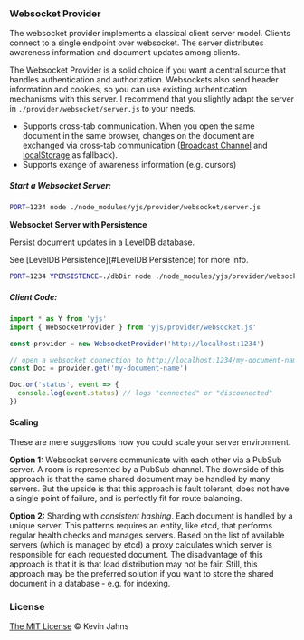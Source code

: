 
### Websocket Provider

The websocket provider implements a classical client server model. Clients connect to a single endpoint over websocket. The server distributes awareness information and document updates among clients.

The Websocket Provider is a solid choice if you want a central source that handles authentication and authorization. Websockets also send header information and cookies, so you can use existing authentication mechanisms with this server. I recommend that you slightly adapt the server in `./provider/websocket/server.js` to your needs.

* Supports cross-tab communication. When you open the same document in the same browser, changes on the document are exchanged via cross-tab communication ([Broadcast Channel](https://developer.mozilla.org/en-US/docs/Web/API/Broadcast_Channel_API) and [localStorage](https://developer.mozilla.org/en-US/docs/Web/API/Window/localStorage) as fallback).
* Supports exange of awareness information (e.g. cursors)

##### Start a Websocket Server:

```sh
PORT=1234 node ./node_modules/yjs/provider/websocket/server.js
```

**Websocket Server with Persistence**

Persist document updates in a LevelDB database.

See [LevelDB Persistence](#LevelDB Persistence) for more info.

```sh
PORT=1234 YPERSISTENCE=./dbDir node ./node_modules/yjs/provider/websocket/server.js
```

##### Client Code:

```js
import * as Y from 'yjs'
import { WebsocketProvider } from 'yjs/provider/websocket.js'

const provider = new WebsocketProvider('http://localhost:1234')

// open a websocket connection to http://localhost:1234/my-document-name
const Doc = provider.get('my-document-name')

Doc.on('status', event => {
  console.log(event.status) // logs "connected" or "disconnected"
})
```

#### Scaling

These are mere suggestions how you could scale your server environment.

**Option 1:** Websocket servers communicate with each other via a PubSub server. A room is represented by a PubSub channel. The downside of this approach is that the same shared document may be handled by many servers. But the upside is that this approach is fault tolerant, does not have a single point of failure, and is perfectly fit for route balancing.

**Option 2:** Sharding with *consistent hashing*. Each document is handled by a unique server. This patterns requires an entity, like etcd, that performs regular health checks and manages servers. Based on the list of available servers (which is managed by etcd) a proxy calculates which server is responsible for each requested document. The disadvantage of this approach is that it is that load distribution may not be fair. Still, this approach may be the preferred solution if you want to store the shared document in a database - e.g. for indexing.

### License

[The MIT License](./LICENSE) © Kevin Jahns

